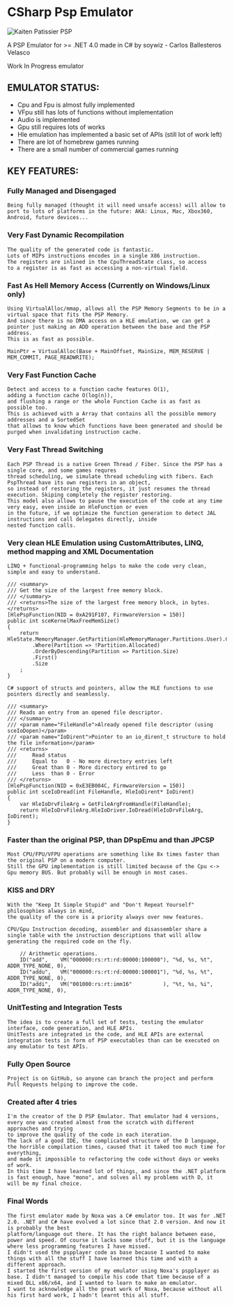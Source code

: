 # CSharp Psp Emulator

![Kaiten Patissier PSP](http://soywiz.github.com/cspspemu/screenshoots/kaiten_patissier.png)

A PSP Emulator for >= .NET 4.0 made in C# by soywiz - Carlos Ballesteros Velasco

Work In Progress emulator

## EMULATOR STATUS:

* Cpu and Fpu is almost fully implemented
* VFpu still has lots of functions without implementation 
* Audio is implemented
* Gpu still requires lots of works
* Hle emulation has implemented a basic set of APIs (still lot of work left)
* There are lot of homebrew games running
* There are a small number of commercial games running


## KEY FEATURES:

### Fully Managed and Disengaged

	Being fully managed (thought it will need unsafe access) will allow to port to lots of platforms in the future: AKA: Linux, Mac, Xbox360, Android, future devices...

### Very Fast Dynamic Recompilation

	The quality of the generated code is fantastic.
	Lots of MIPs instructions encodes in a single X86 instruction.
	The registers are inlined in the CpuThreadState class, so access
	to a register is as fast as accessing a non-virtual field.

### Fast As Hell Memory Access (Currently on Windows/Linux only)

	Using VirtualAlloc/mmap, allows all the PSP Memory Segments to be in a virtual space that fits the PSP Memory.
	And since there is no DMA access on a HLE emulation, we can get a pointer just making an ADD operation between the base and the PSP address.
	This is as fast as possible.

	MainPtr = VirtualAlloc(Base + MainOffset, MainSize, MEM_RESERVE | MEM_COMMIT, PAGE_READWRITE);
	
### Very Fast Function Cache

	Detect and access to a function cache features O(1),
	adding a function cache O(log(n)),
	and flushing a range or the whole Function Cache is as fast as possible too.
	This is achieved with a Array that contains all the possible memory addresses and a SortedSet
	that allows to know which functions have been generated and should be purged when invalidating instruction cache.

### Very Fast Thread Switching

	Each PSP Thread is a native Green Thread / Fiber. Since the PSP has a single core, and some games requres
	thread scheduling, we simulate thread scheduling with fibers. Each PspThread have its own registers in an object,
	so instead of restoring the registers, it just resumes the thread execution. Skiping completely the register restoring.
	This model also allows to pause the execution of the code at any time very easy, even inside an HleFunction or even
	in the future, if we optimize the function generation to detect JAL instructions and call delegates directly, inside
	nested function calls.

### Very clean HLE Emulation using CustomAttributes, LINQ, method mapping and XML Documentation

	LINQ + functional-programming helps to make the code very clean, simple and easy to understand.

	/// <summary>
	/// Get the size of the largest free memory block.
	/// </summary>
	/// <returns>The size of the largest free memory block, in bytes.</returns>
	[HlePspFunction(NID = 0xA291F107, FirmwareVersion = 150)]
	public int sceKernelMaxFreeMemSize()
	{
		return HleState.MemoryManager.GetPartition(HleMemoryManager.Partitions.User).ChildPartitions
			.Where(Partition => !Partition.Allocated)
			.OrderByDescending(Partition => Partition.Size)
			.First()
			.Size
		;
	}
	
	C# support of structs and pointers, allow the HLE functions to use pointers directly and seamlessly.
	
	/// <summary>
	/// Reads an entry from an opened file descriptor.
	/// </summary>
	/// <param name="FileHandle">Already opened file descriptor (using sceIoDopen)</param>
	/// <param name="IoDirent">Pointer to an io_dirent_t structure to hold the file information</param>
	/// <returns>
	///		Read status
	///		Equal to   0 - No more directory entries left
	///		Great than 0 - More directory entired to go
	///		Less  than 0 - Error
	/// </returns>
	[HlePspFunction(NID = 0xE3EB004C, FirmwareVersion = 150)]
	public int sceIoDread(int FileHandle, HleIoDirent* IoDirent)
	{
		var HleIoDrvFileArg = GetFileArgFromHandle(FileHandle);
		return HleIoDrvFileArg.HleIoDriver.IoDread(HleIoDrvFileArg, IoDirent);
	}

### Faster than the original PSP, than DPspEmu and than JPCSP

	Most CPU/FPU/VFPU operations are something like 8x times faster than the original PSP on a modern computer.
	Still the GPU implementation is still limited because of the Cpu <-> Gpu memory BUS. But probably will be enough in most cases.
	
### KISS and DRY

	With the "Keep It Simple Stupid" and "Don't Repeat Yourself" philosophies always in mind,
	the quality of the core is a priority always over new features.
	
	CPU/Gpu Instruction decoding, assembler and disassembler share a single table with the instruction descriptions that will allow generating the required code on the fly.
	
		// Arithmetic operations.
		ID("add",    VM("000000:rs:rt:rd:00000:100000"), "%d, %s, %t", ADDR_TYPE_NONE, 0),
		ID("addu",   VM("000000:rs:rt:rd:00000:100001"), "%d, %s, %t", ADDR_TYPE_NONE, 0),
		ID("addi",   VM("001000:rs:rt:imm16"          ), "%t, %s, %i", ADDR_TYPE_NONE, 0),

### UnitTesting and Integration Tests

	The idea is to create a full set of tests, testing the emulator interface, code generation, and HLE APIs.
	UnitTests are integrated in the code, and HLE APIs are external integration tests in form of PSP executables than can be executed on any emulator to test APIs.
	
### Fully Open Source

	Project is on GitHub, so anyone can branch the project and perform Pull Requests helping to improve the code.

### Created after 4 tries

	I'm the creator of the D PSP Emulator. That emulator had 4 versions, every one was created almost from the scratch with different approaches and trying
	to improve the quality of the code in each iteration.
	The lack of a good IDE, the complicated structure of the D language, the horrible compilation times, caused that it taked too much time for everything,
	and made it impossible to refactoring the code without days or weeks of work.
	In this time I have learned lot of things, and since the .NET platform is fast enough, have "mono", and solves all my problems with D, it will be my final choice.

### Final Words

	The first emulator made by Noxa was a C# emulator too. It was for .NET 2.0. .NET and C# have evolved a lot since that 2.0 version. And now it is probably the best
	platform/language out there. It has the right balance between ease, power and speed. Of course it lacks some stuff, but it is the language where less programming features I have missed.
	I didn't used the pspplayer code as base because I wanted to make things with all the stuff I have learned this time and with a different approach.
	I started the first version of my emulator using Noxa's pspplayer as base. I didn't managed to compile his code that time because of a mixed DLL x86/x64, and I wanted to learn to make an emulator.
	I want to acknowledge all the great work of Noxa, because without all his first hard work, I hadn't learnt this all stuff.
